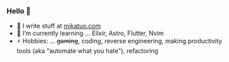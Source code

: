 ### Hello 👋

- 📝 I write stuff at [mikatuo.com](https://mikatuo.com)
- 🌱 I’m currently learning ... Elixir, Astro, Flutter, Nvim
- ⚡ Hobbies: ... ~~gaming~~, coding, reverse engineering, making productivity tools (aka "automate what you hate"), refactoring

<!--
**mikatuo/mikatuo** is a ✨ _special_ ✨ repository because its `README.md` (this file) appears on your GitHub profile.

Here are some ideas to get you started:

- 🔭 I’m currently working on ...
- 🌱 I’m currently learning ...
- 👯 I’m looking to collaborate on ...
- 🤔 I’m looking for help with ...
- 💬 Ask me about ...
- 📫 How to reach me: ...
- 😄 Pronouns: ...
- ⚡ Fun fact: ... 
-->
